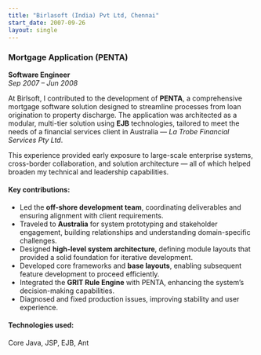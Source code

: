 ```yaml
---
title: "Birlasoft (India) Pvt Ltd, Chennai"
start_date: 2007-09-26
layout: single
---
```


### Mortgage Application (PENTA)  
**Software Engineer**  
*Sep 2007 – Jun 2008*

At Birlsoft, I contributed to the development of **PENTA**, a comprehensive mortgage software solution designed to streamline processes from loan origination to property discharge. The application was architected as a modular, multi-tier solution using **EJB** technologies, tailored to meet the needs of a financial services client in Australia — *La Trobe Financial Services Pty Ltd*.

This experience provided early exposure to large-scale enterprise systems, cross-border collaboration, and solution architecture — all of which helped broaden my technical and leadership capabilities.

#### Key contributions:
- Led the **off-shore development team**, coordinating deliverables and ensuring alignment with client requirements.
- Traveled to **Australia** for system prototyping and stakeholder engagement, building relationships and understanding domain-specific challenges.
- Designed **high-level system architecture**, defining module layouts that provided a solid foundation for iterative development.
- Developed core frameworks and **base layouts**, enabling subsequent feature development to proceed efficiently.
- Integrated the **GRIT Rule Engine** with PENTA, enhancing the system’s decision-making capabilities.
- Diagnosed and fixed production issues, improving stability and user experience.

#### Technologies used:
Core Java, JSP, EJB, Ant
